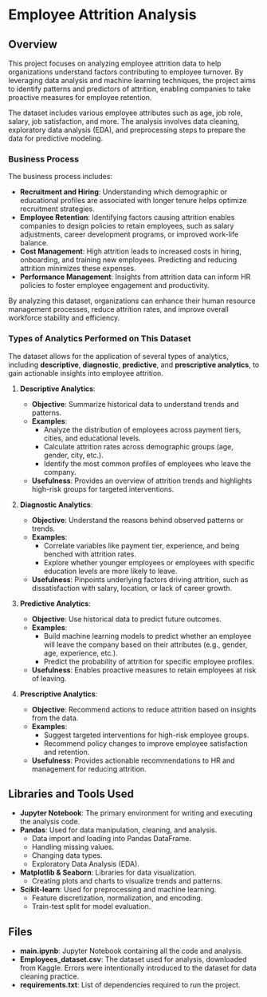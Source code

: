 # Employee Attrition Analysis

## Overview
This project focuses on analyzing employee attrition data to help organizations understand factors contributing to employee turnover. By leveraging data analysis and machine learning techniques, the project aims to identify patterns and predictors of attrition, enabling companies to take proactive measures for employee retention.

The dataset includes various employee attributes such as age, job role, salary, job satisfaction, and more. The analysis involves data cleaning, exploratory data analysis (EDA), and preprocessing steps to prepare the data for predictive modeling.

### Business Process
The business process includes:
- **Recruitment and Hiring**: Understanding which demographic or educational profiles are associated with longer tenure helps optimize recruitment strategies.
- **Employee Retention**: Identifying factors causing attrition enables companies to design policies to retain employees, such as salary adjustments, career development programs, or improved work-life balance.
- **Cost Management**: High attrition leads to increased costs in hiring, onboarding, and training new employees. Predicting and reducing attrition minimizes these expenses.
- **Performance Management**: Insights from attrition data can inform HR policies to foster employee engagement and productivity.

By analyzing this dataset, organizations can enhance their human resource management processes, reduce attrition rates, and improve overall workforce stability and efficiency.

### Types of Analytics Performed on This Dataset
The dataset allows for the application of several types of analytics, including **descriptive**, **diagnostic**, **predictive**, and **prescriptive analytics**, to gain actionable insights into employee attrition.

1. **Descriptive Analytics**:
   - **Objective**: Summarize historical data to understand trends and patterns.
   - **Examples**:
     - Analyze the distribution of employees across payment tiers, cities, and educational levels.
     - Calculate attrition rates across demographic groups (age, gender, city, etc.).
     - Identify the most common profiles of employees who leave the company.
   - **Usefulness**: Provides an overview of attrition trends and highlights high-risk groups for targeted interventions.

2. **Diagnostic Analytics**:
   - **Objective**: Understand the reasons behind observed patterns or trends.
   - **Examples**:
     - Correlate variables like payment tier, experience, and being benched with attrition rates.
     - Explore whether younger employees or employees with specific education levels are more likely to leave.
   - **Usefulness**: Pinpoints underlying factors driving attrition, such as dissatisfaction with salary, location, or lack of career growth.

3. **Predictive Analytics**:
   - **Objective**: Use historical data to predict future outcomes.
   - **Examples**:
     - Build machine learning models to predict whether an employee will leave the company based on their attributes (e.g., gender, age, experience, etc.).
     - Predict the probability of attrition for specific employee profiles.
   - **Usefulness**: Enables proactive measures to retain employees at risk of leaving.

4. **Prescriptive Analytics**:
   - **Objective**: Recommend actions to reduce attrition based on insights from the data.
   - **Examples**:
     - Suggest targeted interventions for high-risk employee groups.
     - Recommend policy changes to improve employee satisfaction and retention.
   - **Usefulness**: Provides actionable recommendations to HR and management for reducing attrition.

## Libraries and Tools Used
- **Jupyter Notebook**: The primary environment for writing and executing the analysis code.
- **Pandas**: Used for data manipulation, cleaning, and analysis.
  - Data import and loading into Pandas DataFrame.
  - Handling missing values.
  - Changing data types.
  - Exploratory Data Analysis (EDA).
- **Matplotlib & Seaborn**: Libraries for data visualization.
  - Creating plots and charts to visualize trends and patterns.
- **Scikit-learn**: Used for preprocessing and machine learning.
  - Feature discretization, normalization, and encoding.
  - Train-test split for model evaluation.

## Files
- **main.ipynb**: Jupyter Notebook containing all the code and analysis.
- **Employees_dataset.csv**: The dataset used for analysis, downloaded from Kaggle. Errors were intentionally introduced to the dataset for data cleaning practice.
- **requirements.txt**: List of dependencies required to run the project.

